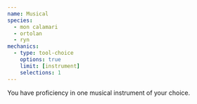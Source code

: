 ```yaml
---
name: Musical
species:
  - mon calamari
  - ortolan
  - ryn
mechanics:
  - type: tool-choice
    options: true
    limit: [instrument]
    selections: 1
---
```

You have proficiency in one musical instrument of your choice.
